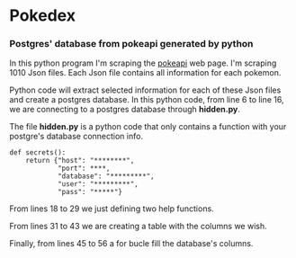 # Pokedex
### Postgres' database from pokeapi generated by python

In this python program I'm scraping the [pokeapi](https://pokeapi.co/) web page.
I'm scraping 1010 Json files. Each Json file contains all information for each pokemon.

Python code will extract selected information for each of these Json files and create a postgres database.
In this python code, from line 6 to line 16, we are connecting to a postgres database through **hidden.py**.

The file **hidden.py** is a python code that only contains a function with your postgre's database connection info.

```
def secrets(): 
    return {"host": "********",
            "port": ****,
            "database": "*********",
            "user": "*********",
            "pass": "*****"}
```

From lines 18 to 29 we just defining two help functions.

From lines 31 to 43 we are creating a table with the columns we wish.

Finally, from lines 45 to 56 a for bucle fill the database's columns.
